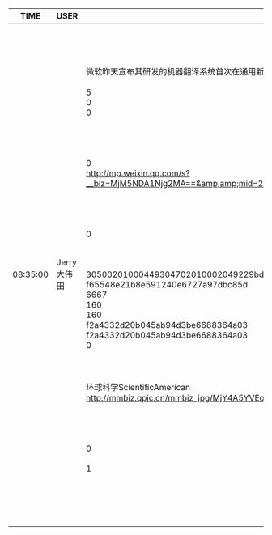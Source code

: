 TIME | USER | MESSAGE
--- | --- | ---
08:35:00 | Jerry大伟田 | <?xml version="1.0"?><br/><msg><br/>	<appmsg appid="" sdkver="0"><br/>		<title>机器翻译提前7年达到人类专业翻译水平，微软再现里程碑突破</title><br/>		<des>微软昨天宣布其研发的机器翻译系统首次在通用新闻的汉译英上达到了人类专业水平，实现了自然语言处理的又一里程碑突破。</des><br/>		<action /><br/>		<type>5</type><br/>		<showtype>0</showtype><br/>		<soundtype>0</soundtype><br/>		<mediatagname /><br/>		<messageext /><br/>		<messageaction /><br/>		<content /><br/>		<contentattr>0</contentattr><br/>		<url>http://mp.weixin.qq.com/s?__biz=MjM5NDA1Njg2MA==&amp;amp;mid=2651987894&amp;amp;idx=2&amp;amp;sn=0a294829eed7dc504256b77a3b98974e&amp;amp;chksm=bd6b20458a1ca9534d2bdae5dec8187fc8729b1098c538568826e33f45cbb872a082feb1e086&amp;amp;mpshare=1&amp;amp;scene=1&amp;amp;srcid=0318voWR3FiCY5e79pSR4LZs#rd</url><br/>		<lowurl /><br/>		<dataurl /><br/>		<lowdataurl /><br/>		<appattach><br/>			<totallen>0</totallen><br/>			<attachid /><br/>			<emoticonmd5 /><br/>			<fileext /><br/>			<cdnthumburl>30500201000449304702010002049229bd95020310d95f020425c1cdcb02045aae54660422777869645f68707068723975646f6c30783132313636325f313532313337343331300204010c00030201000400</cdnthumburl><br/>			<cdnthumbmd5>f65548e21b8e591240e6727a97dbc85d</cdnthumbmd5><br/>			<cdnthumblength>6667</cdnthumblength><br/>			<cdnthumbwidth>160</cdnthumbwidth><br/>			<cdnthumbheight>160</cdnthumbheight><br/>			<cdnthumbaeskey>f2a4332d20b045ab94d3be6688364a03</cdnthumbaeskey><br/>			<aeskey>f2a4332d20b045ab94d3be6688364a03</aeskey><br/>			<encryver>0</encryver><br/>		</appattach><br/>		<extinfo /><br/>		<sourceusername></sourceusername><br/>		<sourcedisplayname>环球科学ScientificAmerican</sourcedisplayname><br/>		<thumburl>http://mmbiz.qpic.cn/mmbiz_jpg/MjY4A5YVEodR8N06lTzGFJaWfV6nJtQNE5GmlWjRhqB8dlMcUfxSnyBGcC0bMLkZhqaxMCu2wdAQqCmkIM1s9w/300?wx_fmt=jpeg&amp;amp;wxfrom=1</thumburl><br/>		<md5 /><br/>		<statextstr /><br/>	</appmsg><br/>	<fromusername></fromusername><br/>	<scene>0</scene><br/>	<appinfo><br/>		<version>1</version><br/>		<appname></appname><br/>	</appinfo><br/>	<commenturl></commenturl><br/></msg><br/><br/>

